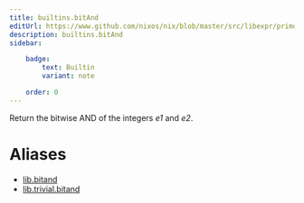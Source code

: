 ```yaml
---
title: builtins.bitAnd
editUrl: https://www.github.com/nixos/nix/blob/master/src/libexpr/primops.cc
description: builtins.bitAnd
sidebar:

    badge:
        text: Builtin
        variant: note

    order: 0
---
```


Return the bitwise AND of the integers *e1* and *e2*.


# Aliases

- [lib.bitand](/nix-doc-comments/reference/lib/lib-bitand)
- [lib.trivial.bitand](/nix-doc-comments/reference/lib/trivial/lib-trivial-bitand)


